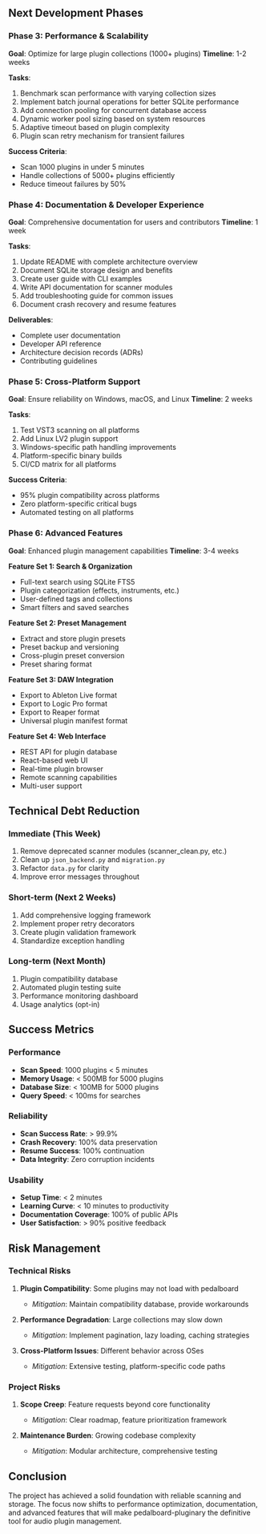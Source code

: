 

## Next Development Phases

### Phase 3: Performance & Scalability
**Goal**: Optimize for large plugin collections (1000+ plugins)
**Timeline**: 1-2 weeks

**Tasks**:
1. Benchmark scan performance with varying collection sizes
2. Implement batch journal operations for better SQLite performance
3. Add connection pooling for concurrent database access
4. Dynamic worker pool sizing based on system resources
5. Adaptive timeout based on plugin complexity
6. Plugin scan retry mechanism for transient failures

**Success Criteria**:
- Scan 1000 plugins in under 5 minutes
- Handle collections of 5000+ plugins efficiently
- Reduce timeout failures by 50%

### Phase 4: Documentation & Developer Experience
**Goal**: Comprehensive documentation for users and contributors
**Timeline**: 1 week

**Tasks**:
1. Update README with complete architecture overview
2. Document SQLite storage design and benefits
3. Create user guide with CLI examples
4. Write API documentation for scanner modules
5. Add troubleshooting guide for common issues
6. Document crash recovery and resume features

**Deliverables**:
- Complete user documentation
- Developer API reference
- Architecture decision records (ADRs)
- Contributing guidelines

### Phase 5: Cross-Platform Support
**Goal**: Ensure reliability on Windows, macOS, and Linux
**Timeline**: 2 weeks

**Tasks**:
1. Test VST3 scanning on all platforms
2. Add Linux LV2 plugin support
3. Windows-specific path handling improvements
4. Platform-specific binary builds
5. CI/CD matrix for all platforms

**Success Criteria**:
- 95% plugin compatibility across platforms
- Zero platform-specific critical bugs
- Automated testing on all platforms

### Phase 6: Advanced Features
**Goal**: Enhanced plugin management capabilities
**Timeline**: 3-4 weeks

**Feature Set 1: Search & Organization**
- Full-text search using SQLite FTS5
- Plugin categorization (effects, instruments, etc.)
- User-defined tags and collections
- Smart filters and saved searches

**Feature Set 2: Preset Management**
- Extract and store plugin presets
- Preset backup and versioning
- Cross-plugin preset conversion
- Preset sharing format

**Feature Set 3: DAW Integration**
- Export to Ableton Live format
- Export to Logic Pro format
- Export to Reaper format
- Universal plugin manifest format

**Feature Set 4: Web Interface**
- REST API for plugin database
- React-based web UI
- Real-time plugin browser
- Remote scanning capabilities
- Multi-user support

## Technical Debt Reduction

### Immediate (This Week)
1. Remove deprecated scanner modules (scanner_clean.py, etc.)
2. Clean up `json_backend.py` and `migration.py`
3. Refactor `data.py` for clarity
4. Improve error messages throughout

### Short-term (Next 2 Weeks)
1. Add comprehensive logging framework
2. Implement proper retry decorators
3. Create plugin validation framework
4. Standardize exception handling

### Long-term (Next Month)
1. Plugin compatibility database
2. Automated plugin testing suite
3. Performance monitoring dashboard
4. Usage analytics (opt-in)

## Success Metrics

### Performance
- **Scan Speed**: 1000 plugins < 5 minutes
- **Memory Usage**: < 500MB for 5000 plugins
- **Database Size**: < 100MB for 5000 plugins
- **Query Speed**: < 100ms for searches

### Reliability
- **Scan Success Rate**: > 99.9%
- **Crash Recovery**: 100% data preservation
- **Resume Success**: 100% continuation
- **Data Integrity**: Zero corruption incidents

### Usability
- **Setup Time**: < 2 minutes
- **Learning Curve**: < 10 minutes to productivity
- **Documentation Coverage**: 100% of public APIs
- **User Satisfaction**: > 90% positive feedback

## Risk Management

### Technical Risks
1. **Plugin Compatibility**: Some plugins may not load with pedalboard
   - *Mitigation*: Maintain compatibility database, provide workarounds

2. **Performance Degradation**: Large collections may slow down
   - *Mitigation*: Implement pagination, lazy loading, caching strategies

3. **Cross-Platform Issues**: Different behavior across OSes
   - *Mitigation*: Extensive testing, platform-specific code paths

### Project Risks
1. **Scope Creep**: Feature requests beyond core functionality
   - *Mitigation*: Clear roadmap, feature prioritization framework

2. **Maintenance Burden**: Growing codebase complexity
   - *Mitigation*: Modular architecture, comprehensive testing

## Conclusion

The project has achieved a solid foundation with reliable scanning and storage. The focus now shifts to performance optimization, documentation, and advanced features that will make pedalboard-pluginary the definitive tool for audio plugin management.